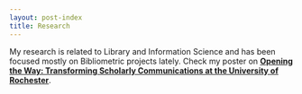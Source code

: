```yaml
---
layout: post-index
title: Research
---
```


My research is related to Library and Information Science and has been focused mostly on Bibliometric projects lately.
Check my poster on [**Opening the Way: Transforming Scholarly Communications at the University of Rochester**](http://bit.ly/3pSmsM5).


